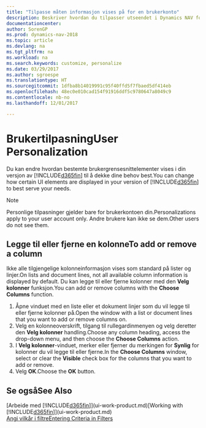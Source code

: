 ```yaml
---
title: "Tilpasse måten informasjon vises på for en brukerkonto"
description: Beskriver hvordan du tilpasser utseendet i Dynamics NAV for brukerkontoen din.
documentationcenter: 
author: SorenGP
ms.prod: dynamics-nav-2018
ms.topic: article
ms.devlang: na
ms.tgt_pltfrm: na
ms.workload: na
ms.search.keywords: customize, personalize
ms.date: 03/29/2017
ms.author: sgroespe
ms.translationtype: HT
ms.sourcegitcommit: 1dfba8b14019991c95f40ffd5f7fbaed5df414eb
ms.openlocfilehash: 48ec0e010cad154f91916ddf5c9780647a8049c9
ms.contentlocale: nb-no
ms.lasthandoff: 12/01/2017

---
```

# <a name="user-personalization"></a><span data-ttu-id="5c7c5-103">Brukertilpasning</span><span class="sxs-lookup"><span data-stu-id="5c7c5-103">User Personalization</span></span>
<span data-ttu-id="5c7c5-104">Du kan endre hvordan bestemte brukergrensesnittelementer vises i din versjon av [!INCLUDE[d365fin](includes/d365fin_md.md)] til å dekke dine behov best.</span><span class="sxs-lookup"><span data-stu-id="5c7c5-104">You can change how certain UI elements are displayed in your version of [!INCLUDE[d365fin](includes/d365fin_md.md)] to best serve your needs.</span></span>

> [!NOTE]  
>   <span data-ttu-id="5c7c5-105">Personlige tilpasninger gjelder bare for brukerkontoen din.</span><span class="sxs-lookup"><span data-stu-id="5c7c5-105">Personalizations apply to your user account only.</span></span> <span data-ttu-id="5c7c5-106">Andre brukere kan ikke se dem.</span><span class="sxs-lookup"><span data-stu-id="5c7c5-106">Other users do not see them.</span></span>

## <a name="to-add-or-remove-a-column"></a><span data-ttu-id="5c7c5-107">Legge til eller fjerne en kolonne</span><span class="sxs-lookup"><span data-stu-id="5c7c5-107">To add or remove a column</span></span>
<span data-ttu-id="5c7c5-108">Ikke alle tilgjengelige kolonneinformasjon vises som standard på lister og linjer.</span><span class="sxs-lookup"><span data-stu-id="5c7c5-108">On lists and document lines, not all available column information is displayed by default.</span></span> <span data-ttu-id="5c7c5-109">Du kan legge til eller fjerne kolonner med den **Velg kolonner** funksjon.</span><span class="sxs-lookup"><span data-stu-id="5c7c5-109">You can add or remove columns with the **Choose Columns** function.</span></span>

1. <span data-ttu-id="5c7c5-110">Åpne vinduet med en liste eller et dokument linjer som du vil legge til eller fjerne kolonner på.</span><span class="sxs-lookup"><span data-stu-id="5c7c5-110">Open the window with a list or document lines that you want to add or remove columns on.</span></span>
2. <span data-ttu-id="5c7c5-111">Velg en kolonneoverskrift, tilgang til rullegardinmenyen og velg deretter den **Velg kolonner** handling.</span><span class="sxs-lookup"><span data-stu-id="5c7c5-111">Choose any column heading, access the drop-down menu, and then choose the **Choose Columns** action.</span></span>
3. <span data-ttu-id="5c7c5-112">I **Velg kolonner**-vinduet, merker eller fjerner du merkingen for **Synlig** for kolonner du vil legge til eller fjerne.</span><span class="sxs-lookup"><span data-stu-id="5c7c5-112">In the **Choose Columns** window, select or clear the **Visible** check box for the columns that you want to add or remove.</span></span>
4. <span data-ttu-id="5c7c5-113">Velg **OK**.</span><span class="sxs-lookup"><span data-stu-id="5c7c5-113">Choose the **OK** button.</span></span>

## <a name="see-also"></a><span data-ttu-id="5c7c5-114">Se også</span><span class="sxs-lookup"><span data-stu-id="5c7c5-114">See Also</span></span>
<span data-ttu-id="5c7c5-115">[Arbeide med [!INCLUDE[d365fin](includes/d365fin_md.md)]](ui-work-product.md)</span><span class="sxs-lookup"><span data-stu-id="5c7c5-115">[Working with [!INCLUDE[d365fin](includes/d365fin_md.md)]](ui-work-product.md)</span></span>  
[<span data-ttu-id="5c7c5-116">Angi vilkår i filtre</span><span class="sxs-lookup"><span data-stu-id="5c7c5-116">Entering Criteria in Filters</span></span>](ui-enter-criteria-filters.md)

